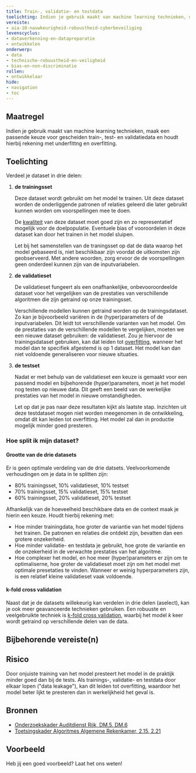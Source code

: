 ```yaml
---
title: Train-, validatie- en testdata
toelichting: Indien je gebruik maakt van machine learning technieken, maak een passende keuze voor gescheiden train-, test- en validatiedata en houdt hierbij rekening met underfittng en overfitting. 
vereiste:
- aia-10-nauwkeurigheid-robuustheid-cyberbeveiliging
levenscyclus:
- dataverkenning-en-datapreparatie
- ontwikkelen
onderwerp:
- data
- technische-robuustheid-en-veiligheid
- bias-en-non-discriminatie
rollen:
- ontwikkelaar
hide:
- navigation
- toc
---
```


<!-- tags -->

## Maatregel
Indien je gebruik maakt van machine learning technieken, maak een passende keuze voor gescheiden train-, test- en validatiedata en houdt hierbij rekening met underfittng en overfitting. 

## Toelichting
Verdeel je dataset in drie delen:

1. **de trainingsset**

    Deze dataset wordt gebruikt om het model te trainen. Uit deze dataset worden de onderliggende patronen of relaties geleerd die later gebruikt kunnen worden om voorspellingen mee te doen.

    De [kwaliteit](datakwaliteit.md) van deze dataset moet goed zijn en zo representatief mogelijk voor de doelpopulatie. Eventuele bias of vooroordelen in deze dataset kan door het trainen in het model sluipen.

   Let bij het samenstellen van de traningsset op dat de data waarop het model gebaseerd is, niet beschikbaar zijn voordat de uitkomsten zijn geobserveerd. Met andere woorden, zorg ervoor de de voorspellingen geen onderdeel kunnen zijn van de inputvariabelen. 

3. **de validatieset**

    De validatieset fungeert als een onafhankelijke, onbevooroordeelde dataset voor het vergelijken van de prestaties van verschillende algoritmen die zijn getraind op onze trainingsset.

    Verschillende modellen kunnen getraind worden op de trainingsdataset. Zo kan je bijvoorbeeld variëren in de (hyper)parameters of de inputvariabelen. Dit leidt tot verschillende varianten van het model. Om de prestaties van de verschillende modellen te vergelijken, moeten we een nieuwe dataset gebruiken: de validatieset. Zou je hiervoor de trainingsdataset gebruiken, kan dat leiden tot [overfitting](https://hastie.su.domains/ISLP/ISLP_website.pdf.download.html), wanneer het model dan te specifiek afgestemd is op 1 dataset. Het model kan dan niet voldoende generaliseren voor nieuwe situaties.

4. **de testset**

    Nadat er met behulp van de validatieset een keuze is gemaakt voor een passend model en bijbehorende (hyper)parameters, moet je het model nog testen op nieuwe data. Dit geeft een beeld van de werkelijke prestaties van het model in nieuwe omstandigheden. 

    Let op dat je pas naar deze resultaten kijkt als laatste stap. Inzichten uit deze testdataset mogen niet worden meegenomen in de ontwikkeling, omdat dit kan leiden tot overfitting. Het model zal dan in productie mogelijk minder goed presteren. 

### Hoe split ik mijn dataset? 

#### Grootte van de drie datasets
Er is geen optimale verdeling van de drie datsets. Veelvoorkomende verhoudingen om je data in te splitten zijn:

- 80% trainingsset, 10% validatieset, 10% testset
- 70% trainingsset, 15% validatieset, 15% testset
- 60% trainingsset, 20% validatieset, 20% testset

Afhankelijk van de hoeveelheid beschikbare data en de context maak je hierin een keuze. Houdt hierbij rekening met:

- Hoe minder trainingdata, hoe groter de variantie van het model tijdens het trainen. De patronen en relaties die ontdekt zijn, bevatten dan een grotere onzekerheid. 
- Hoe minder validatie- en testdata je gebruikt, hoe grote de variantie en de onzekerheid in de verwachte prestaties van het algoritme. 
- Hoe complexer het model, en hoe meer (hyper)parameters er zijn om te optimaliserne, hoe groter de validatieset moet zijn om het model met optimale presetaties te vinden. Wanneer er weinig hyperparameters zijn, is een relatief kleine validatieset vaak voldoende.

#### k-fold cross validation
Naast dat je de datasets willekeurig kan verdelen in drie delen (aselect), kan je ook meer geavanceerde technieken gebruiken. Een robuuste en veelgebruikte techniek is [k-fold cross validation](https://hastie.su.domains/ISLP/ISLP_website.pdf.download.html), waarbij het model *k* keer wordt getraind op verschillende delen van de data. 

## Bijbehorende vereiste(n)

<!-- list_vereisten_on_maatregelen_page -->

## Risico
Door onjuiste training van het model presteert het model in de praktijk minder goed dan bij de tests. Als trainings-, validatie- en testdata door elkaar lopen ("data leakage"), kan dit leiden tot overfitting, waardoor het model beter lijkt te presteren dan in werkelijkheid het geval is.

## Bronnen
- [Onderzoekskader Auditdienst Rijk, DM.5, DM.6](https://open.overheid.nl/documenten/61b54381-d331-40ed-8fce-b2883b195f25/file)
- [Toetsingskader Algoritmes Algemene Rekenkamer, 2.15, 2.21](https://www.rekenkamer.nl/onderwerpen/algoritmes/documenten/publicaties/2024/05/15/het-toetsingskader-aan-de-slag) 

## Voorbeeld

Heb jij een goed voorbeeld? Laat het ons weten!

